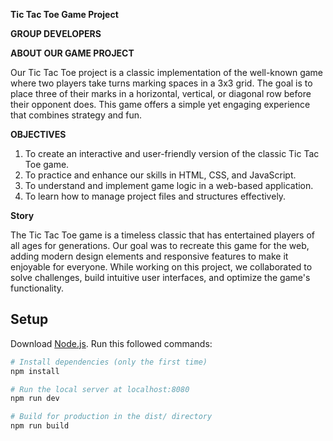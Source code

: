 **Tic Tac Toe Game Project**

**GROUP DEVELOPERS**


**ABOUT OUR GAME PROJECT**

Our Tic Tac Toe project is a classic implementation of the well-known game where two players take turns marking spaces in a 3x3 grid. 
The goal is to place three of their marks in a horizontal, vertical, or diagonal row before their opponent does. 
This game offers a simple yet engaging experience that combines strategy and fun.

**OBJECTIVES**

1. To create an interactive and user-friendly version of the classic Tic Tac Toe game.
2. To practice and enhance our skills in HTML, CSS, and JavaScript.
3. To understand and implement game logic in a web-based application.
4. To learn how to manage project files and structures effectively.

**Story**

The Tic Tac Toe game is a timeless classic that has entertained players of all ages for generations. 
Our goal was to recreate this game for the web, adding modern design elements and responsive features to make it enjoyable for everyone. 
While working on this project, we collaborated to solve challenges, build intuitive user interfaces, and optimize the game's functionality.





## Setup
Download [Node.js](https://nodejs.org/en/download/).
Run this followed commands:

``` bash
# Install dependencies (only the first time)
npm install

# Run the local server at localhost:8080
npm run dev

# Build for production in the dist/ directory
npm run build
```
